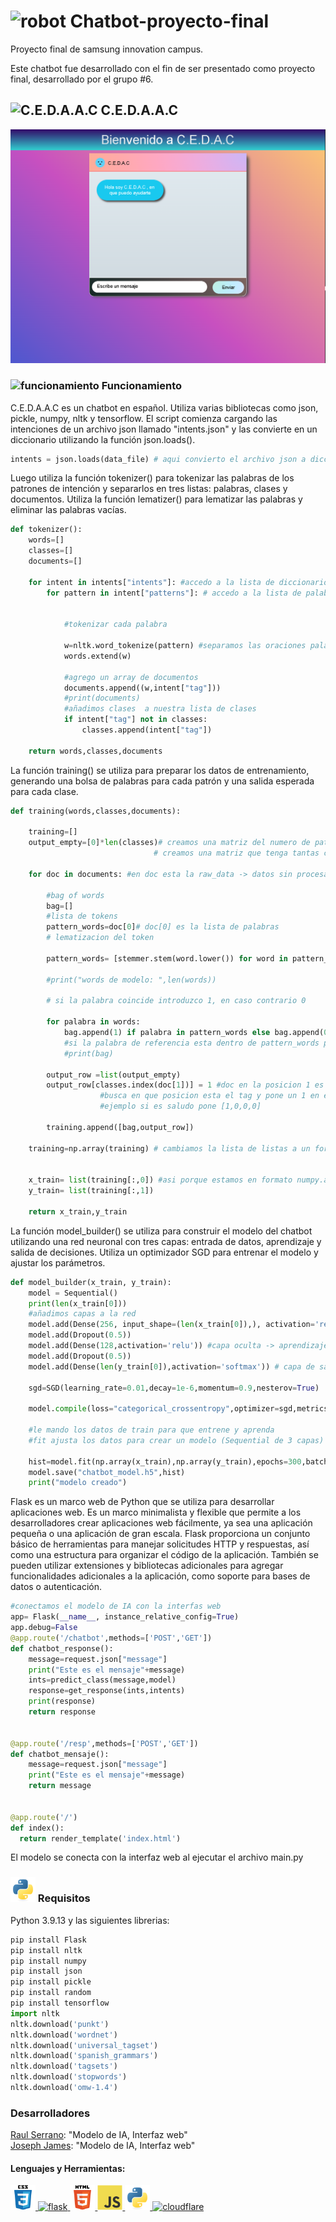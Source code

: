 
# <img src="https://cdn-icons-png.flaticon.com/512/3398/3398643.png" alt="robot" width="40" height="40"/> Chatbot-proyecto-final
Proyecto final de samsung innovation campus.

Este chatbot fue desarrollado con el fin de ser presentado como proyecto final, desarrollado por el grupo #6.
<h2 align="left"><img src="https://www.pngmart.com/files/16/Chat-Icon-PNG-File.png" alt="C.E.D.A.A.C" width="35" height="35"/> C.E.D.A.A.C 
</h2>

[<img src="https://github.com/raul2811/Chatbot-proyecto-final/blob/main/ahora.png">](https://youtu.be/A_R06Wmm9V0"")


### <img src="https://images.vexels.com/media/users/3/157445/isolated/preview/3400ef84aa3a273311454f13eb76fdaa-icono-de-engranajes-de-marketing.png" alt="funcionamiento" width="40" height="40"/> Funcionamiento
C.E.D.A.A.C es un  chatbot en español. Utiliza varias bibliotecas como json, pickle, numpy, nltk y tensorflow. El script comienza cargando las intenciones de un archivo json llamado "intents.json" y las convierte en un diccionario utilizando la función json.loads().
```python
intents = json.loads(data_file) # aqui convierto el archivo json a diccionario
```
Luego utiliza la función tokenizer() para tokenizar las palabras de los patrones de intención y separarlos en tres listas: palabras, clases y documentos. Utiliza la función lematizer() para lematizar las palabras y eliminar las palabras vacías.
```python
def tokenizer():
    words=[]
    classes=[]
    documents=[]

    for intent in intents["intents"]: #accedo a la lista de diccionarios
        for pattern in intent["patterns"]: # accedo a la lista de palabraas


            #tokenizar cada palabra

            w=nltk.word_tokenize(pattern) #separamos las oraciones palabra por palabra y guardamos cada palabra como token
            words.extend(w)

            #agrego un array de documentos
            documents.append((w,intent["tag"]))
            #print(documents)
            #añadimos clases  a nuestra lista de clases
            if intent["tag"] not in classes:
                classes.append(intent["tag"])
            
    return words,classes,documents
```
La función training() se utiliza para preparar los datos de entrenamiento, generando una bolsa de palabras para cada patrón y una salida esperada para cada clase.<br>
```python
def training(words,classes,documents):

    training=[]
    output_empty=[0]*len(classes)# creamos una matriz del numero de patterns con valor inicial 0
                                # creamos una matriz que tenga tantas columnas como classes

    for doc in documents: #en doc esta la raw_data -> datos sin procesar

        #bag of words
        bag=[]
        #lista de tokens
        pattern_words=doc[0]# doc[0] es la lista de palabras
        # lematizacion del token

        pattern_words= [stemmer.stem(word.lower()) for word in pattern_words  if word not in ignore_words ]

        #print("words de modelo: ",len(words))

        # si la palabra coincide introduzco 1, en caso contrario 0

        for palabra in words:
            bag.append(1) if palabra in pattern_words else bag.append(0) 
            #si la palabra de referencia esta dentro de pattern_words ponga 1
            #print(bag)

        output_row =list(output_empty)
        output_row[classes.index(doc[1])] = 1 #doc en la posicion 1 es el pattern
                    #busca en que posicion esta el tag y pone un 1 en esa posicion del output_row
                    #ejemplo si es saludo pone [1,0,0,0]

        training.append([bag,output_row])

    training=np.array(training) # cambiamos la lista de listas a un formato numpy.array

    
    x_train= list(training[:,0]) #asi porque estamos en formato numpy.array ||| training[inicio:fin,index]
    y_train= list(training[:,1])  
    
    return x_train,y_train
```
La función model_builder() se utiliza para construir el modelo del chatbot utilizando una red neuronal con tres capas: entrada de datos, aprendizaje y salida de decisiones. Utiliza un optimizador SGD para entrenar el modelo y ajustar los parámetros.
```python
def model_builder(x_train, y_train):
    model = Sequential()
    print(len(x_train[0]))
    #añadimos capas a la red
    model.add(Dense(256, input_shape=(len(x_train[0]),), activation='relu')) #añadimos 1 capa: entrada de datos
    model.add(Dropout(0.5))
    model.add(Dense(128,activation='relu')) #capa oculta -> aprendizaje
    model.add(Dropout(0.5))
    model.add(Dense(len(y_train[0]),activation='softmax')) # capa de salida toma de desiciones

    sgd=SGD(learning_rate=0.01,decay=1e-6,momentum=0.9,nesterov=True) 

    model.compile(loss="categorical_crossentropy",optimizer=sgd,metrics=["accuracy"])

    #le mando los datos de train para que entrene y aprenda
    #fit ajusta los datos para crear un modelo (Sequential de 3 capas) que pueda predecir los datos

    hist=model.fit(np.array(x_train),np.array(y_train),epochs=300,batch_size=16,verbose=2)
    model.save("chatbot_model.h5",hist)
    print("modelo creado")
```
Flask es un marco web de Python que se utiliza para desarrollar aplicaciones web. Es un marco minimalista y flexible que permite a los desarrolladores crear aplicaciones web fácilmente, ya sea una aplicación pequeña o una aplicación de gran escala. Flask proporciona un conjunto básico de herramientas para manejar solicitudes HTTP y respuestas, así como una estructura para organizar el código de la aplicación. También se pueden utilizar extensiones y bibliotecas adicionales para agregar funcionalidades adicionales a la aplicación, como soporte para bases de datos o autenticación.</p>
```python
#conectamos el modelo de IA con la interfas web
app= Flask(__name__, instance_relative_config=True)
app.debug=False
@app.route('/chatbot',methods=['POST','GET'])
def chatbot_response():
    message=request.json["message"]
    print("Este es el mensaje"+message)
    ints=predict_class(message,model)
    response=get_response(ints,intents)
    print(response)
    return response


@app.route('/resp',methods=['POST','GET'])
def chatbot_mensaje():
    message=request.json["message"]
    print("Este es el mensaje"+message)
    return message


@app.route('/')
def index():
  return render_template('index.html')
```
El modelo se conecta con la interfaz web al ejecutar el archivo main.py

### <img src="https://raw.githubusercontent.com/devicons/devicon/master/icons/python/python-original.svg" alt="python" width="40" height="40"/>  Requisitos

Python 3.9.13 y las siguientes librerias:
```python
pip install Flask
pip install nltk
pip install numpy
pip install json
pip install pickle
pip install random
pip install tensorflow
import nltk
nltk.download('punkt')
nltk.download('wordnet')
nltk.download('universal_tagset')
nltk.download('spanish_grammars')
nltk.download('tagsets')
nltk.download('stopwords')
nltk.download('omw-1.4')
```
<h3 align="left">Desarrolladores</h3>
<p><a href="https://www.linkedin.com/in/raul-serrano-a1b79120a?lipi=urn%3Ali%3Apage%3Ad_flagship3_profile_view_base_contact_details%3BkME50HMITUasDmWX9sEExA%3D%3D">Raul Serrano</a>: "Modelo de IA, Interfaz web"<br>
<a href="https://github.com/DiscipleOFGod">Joseph James</a>: "Modelo de IA, Interfaz web"<br>
</p>
<h4 align="left">Lenguajes y Herramientas:</h4>
<p align="left"> <a href="https://www.w3schools.com/css/" target="_blank" rel="noreferrer"> <img src="https://raw.githubusercontent.com/devicons/devicon/master/icons/css3/css3-original-wordmark.svg" alt="css3" width="40" height="40"/> </a> <a href="https://flask.palletsprojects.com/" target="_blank" rel="noreferrer"> <img src="https://www.vectorlogo.zone/logos/pocoo_flask/pocoo_flask-icon.svg" alt="flask" width="40" height="40"/> </a> <a href="https://www.w3.org/html/" target="_blank" rel="noreferrer"> <img src="https://raw.githubusercontent.com/devicons/devicon/master/icons/html5/html5-original-wordmark.svg" alt="html5" width="40" height="40"/> </a> <a href="https://developer.mozilla.org/en-US/docs/Web/JavaScript" target="_blank" rel="noreferrer"> <img src="https://raw.githubusercontent.com/devicons/devicon/master/icons/javascript/javascript-original.svg" alt="javascript" width="40" height="40"/> </a> <a href="https://www.python.org" target="_blank" rel="noreferrer"> <img src="https://raw.githubusercontent.com/devicons/devicon/master/icons/python/python-original.svg" alt="python" width="40" height="40"/> 
</a> <a href="https://www.cloudflare.com/" target="_blank" rel="noreferrer"> <img src="https://upload.wikimedia.org/wikipedia/commons/thumb/9/94/Cloudflare_Logo.png/1024px-Cloudflare_Logo.png" alt="cloudflare" width="40" height="40"/>
 </a></p>

